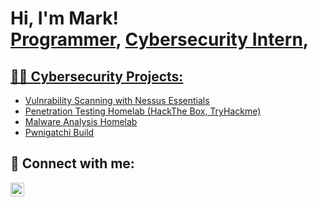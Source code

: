 <h1>Hi, I'm Mark! <br/><a href="https://github.com/markis22">Programmer</a>, <a href="https://www.linkedin.com/in/mark-shenouda-908708245/">Cybersecurity Intern</a>, <a href=</a></h1>

<h2>👨‍💻 Cybersecurity Projects:</h2>


  - [Vulnrability Scanning with Nessus Essentials](https://github.com/markkis22/Algorithms-Practice)
  - [Penetration Testing Homelab (HackThe Box, TryHackme)]()
  - [Malware Analysis Homelab]()
  - [Pwnigatchi Build]()

<h2> 🤳 Connect with me:</h2>

[<img align="left" alt="JoshMadakor | LinkedIn" width="22px" src="https://cdn.jsdelivr.net/npm/simple-icons@v3/icons/linkedin.svg" />][linkedin]

[linkedin]: https://linkedin.com/in/joshmadakor

<!--
**joshmadakor1/joshmadakor1** is a ✨ _special_ ✨ repository because its `README.md` (this file) appears on your GitHub profile.

Here are some ideas to get you started:

- 🔭 I’m currently working on ...
- 🌱 I’m currently learning ...
- 👯 I’m looking to collaborate on ...
- 🤔 I’m looking for help with ...
- 💬 Ask me about ...
- 📫 How to reach me: ...
- 😄 Pronouns: ...
- ⚡ Fun fact: ...
-->
